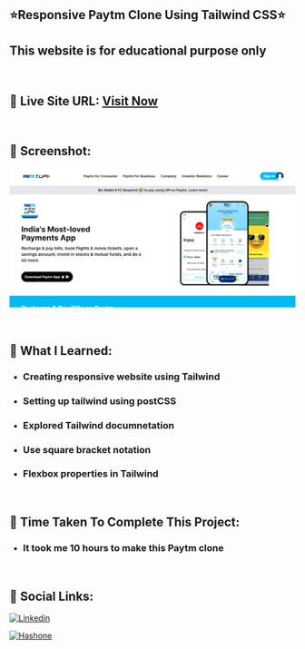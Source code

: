 ## ⭐Responsive Paytm Clone Using Tailwind CSS⭐

## This website is for educational purpose only

<br>

## 📌 Live Site URL: <a href="https://paytmclonetailwind.netlify.app">**Visit Now**</a>

<br>

## 📌 Screenshot:

![project1](./assets/paytm.png)

<br>

## 📌 What I Learned:

- ### Creating responsive website using Tailwind
- ### Setting up tailwind using postCSS
- ### Explored Tailwind documnetation
- ### Use square bracket notation
- ### Flexbox properties in Tailwind

<br>

## 📌 Time Taken To Complete This Project:

- ### It took me 10 hours to make this Paytm clone

<br>

## 📌 Social Links:

[![Linkedin](https://img.shields.io/badge/LinkedIn-0077B5?style=for-the-badge&logo=linkedin&logoColor=white)](https://www.linkedin.com/in/nikhilkhetan17/)

[![Hashone](https://img.shields.io/badge/Hashnode-2962FF?style=for-the-badge&logo=hashnode&logoColor=white)](https://nikhilkhetan.hashnode.dev/)
